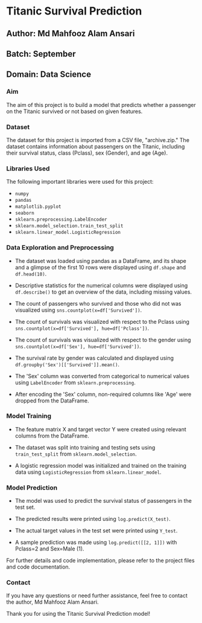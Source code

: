 # Titanic Survival Prediction

## Author: Md Mahfooz Alam Ansari
## Batch: September
## Domain: Data Science

### Aim

The aim of this project is to build a model that predicts whether a passenger on the Titanic survived or not based on given features.

### Dataset

The dataset for this project is imported from a CSV file, "archive.zip." The dataset contains information about passengers on the Titanic, including their survival status, class (Pclass), sex (Gender), and age (Age).

### Libraries Used

The following important libraries were used for this project:

- `numpy`
- `pandas`
- `matplotlib.pyplot`
- `seaborn`
- `sklearn.preprocessing.LabelEncoder`
- `sklearn.model_selection.train_test_split`
- `sklearn.linear_model.LogisticRegression`

### Data Exploration and Preprocessing

- The dataset was loaded using pandas as a DataFrame, and its shape and a glimpse of the first 10 rows were displayed using `df.shape` and `df.head(10)`.

- Descriptive statistics for the numerical columns were displayed using `df.describe()` to get an overview of the data, including missing values.

- The count of passengers who survived and those who did not was visualized using `sns.countplot(x=df['Survived'])`.

- The count of survivals was visualized with respect to the Pclass using `sns.countplot(x=df['Survived'], hue=df['Pclass'])`.

- The count of survivals was visualized with respect to the gender using `sns.countplot(x=df['Sex'], hue=df['Survived'])`.

- The survival rate by gender was calculated and displayed using `df.groupby('Sex')[['Survived']].mean()`.

- The 'Sex' column was converted from categorical to numerical values using `LabelEncoder` from `sklearn.preprocessing`.

- After encoding the 'Sex' column, non-required columns like 'Age' were dropped from the DataFrame.

### Model Training

- The feature matrix X and target vector Y were created using relevant columns from the DataFrame.

- The dataset was split into training and testing sets using `train_test_split` from `sklearn.model_selection`.

- A logistic regression model was initialized and trained on the training data using `LogisticRegression` from `sklearn.linear_model`.

### Model Prediction

- The model was used to predict the survival status of passengers in the test set.

- The predicted results were printed using `log.predict(X_test)`.

- The actual target values in the test set were printed using `Y_test`.

- A sample prediction was made using `log.predict([[2, 1]])` with Pclass=2 and Sex=Male (1).

For further details and code implementation, please refer to the project files and code documentation.

### Contact

If you have any questions or need further assistance, feel free to contact the author, Md Mahfooz Alam Ansari.

Thank you for using the Titanic Survival Prediction model!
